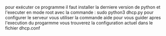 pour exécuter ce programme il faut installer la derniere version de python et l'executer en mode root avec la commande :
sudo python3 dhcp.py
pour configurer le serveur vous utiliser la commande aide pour vous guider apres l'execution du progarmme
vous trouverez la configuration actuel dans le fichier dhcp.conf
